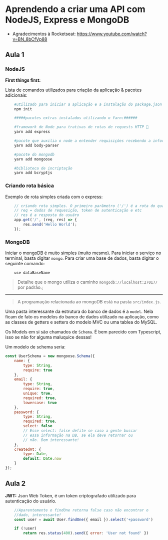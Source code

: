 # Aprendendo a criar uma API com NodeJS, Express e MongoDB

- Agradecimentos à Rocketseat: <https://www.youtube.com/watch?v=BN_8bCfVp88>

## Aula 1

### NodeJS

**First things first:**

Lista de comandos utilizados para criação da aplicação & pacotes adicionais:

```bash
    #utilizado para iniciar a aplicação e a instalação do package.json 
    npm init

    #####pacotes extras instalados utilizando o Yarn:######

    #framework de Node para trativas de rotas de requests HTTP 🤔
    yarn add express

    #pacote que auxilia o node a entender requisições recebendo a informação em json, recebendo a informação via URL. Semalhante ao método GET do PHP.
    yarn add body-parser

    #pacote do mongodb
    yarn add mongoose

    #biblioteca de incriptação
    yarn add bcryptjs
```

### Criando rota básica

Exemplo de rota simples criada com o express:

```javascript
    // criando rota simples. O primeiro parâmetro ('/') é a rota do qual eu quero ouvir
    // req = dados de requesição, token de autenticação e etc
    // res é a resposta do usuáro
    app.get('/', (req, res) => {
        res.send('Hello World');
    });
```

### MongoDB

Iniciar o mongoDB é muito simples (muito mesmo). Para iniciar o serviço no terminal, basta digitar `mongo`. Para criar uma base de dados, basta digitar o seguinte comando:

```mongodb
    use dataBaseName
```

> Detalhe que o mongo utiliza o caminho `mongodb://localhost:27017/` por padrão.;

---

> A programação relacionada ao mongoDB está na pasta `src/index.js`.

Uma pasta interessante da estrutura do banco de dados é a `model`. Nela ficam de fato os modelos do banco de dados utilizado na aplicação, como as classes de getters e setters do modelo MVC ou uma tablea do MySQL.

Os Models em si são chamados de `Schema`. É bem parecido com Typescript, isso se não for alguma maluquice dessas!

Um modelo de schema seria:

```javascript
const UserSchema = new mongoose.Schema({
    name: {
        type: String,
        require: true
    },
    email: {
        type: String,
        require: true,
        unique: true,
        required: true,
        lowercase: true
    },
    password: {
        type: String,
        required: true,
        select: false
        // Esse select: false defite se caso a gente buscar
        // essa informação na DB, se ela deve retornar ou
        // não. Bem interessante!
    },
    createdAt: {
        type: Date,
        default: Date.now
    }
});
```

## Aula 2

**JWT:** Json Web Token, é um token criptografado utilizado para autenticação do usuário.

```javascript
    //Aparentemente o findOne retorna false caso não encontrar o
    //dado, interessante!
    const user = await User.findOne({ email }).select('+password')

    if (!user)
        return res.status(400).send({ error: 'User not found' })
```
